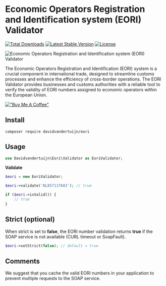# Economic Operators Registration and Identification system (EORI) Validator

<a href="https://packagist.org/packages/davidvandertuijn/eori"><img src="https://poser.pugx.org/davidvandertuijn/eori/d/total.svg" alt="Total Downloads"></a>
<a href="https://packagist.org/packages/davidvandertuijn/eori"><img src="https://poser.pugx.org/davidvandertuijn/eori/v/stable.svg" alt="Latest Stable Version"></a>
<a href="https://packagist.org/packages/davidvandertuijn/eori"><img src="https://poser.pugx.org/davidvandertuijn/eori/license.svg" alt="License"></a>

![Economic Operators Registration and Identification system (EORI) Validator](https://cdn.davidvandertuijn.nl/github/eori.png)

The Economic Operators Registration and Identification (EORI) system is a crucial component in international trade, designed to streamline customs processes and enhance the efficiency of cross-border operations. The EORI Validator provides businesses and customs authorities with a reliable tool to verify the validity of EORI numbers assigned to economic operators within the European Union.

[!["Buy Me A Coffee"](https://www.buymeacoffee.com/assets/img/custom_images/orange_img.png)](https://www.buymeacoffee.com/davidvandertuijn)

## Install

```
composer require davidvandertuijn/eori
```

## Usage

```php
use Davidvandertuijn\Eori\Validator as EoriValidator;
```

**Validate**

```php
$eori = new EoriValidator;

$eori->validate('NL857117683'); // true

if ($eori->isValid()) {
    // true
}
```

## Strict (optional)

When strict is set to **false**, the EORI number validation returns **true** if the SOAP service is not available (CURL timeout or SoapFault).

```php
$eori->setStrict(false); // default = true
```

## Comments

We suggest that you cache the valid EORI numbers in your application to prevent multiple requests to the SOAP service.
